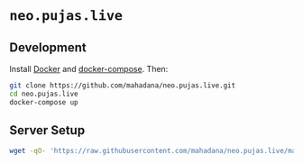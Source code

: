 # `neo.pujas.live`

## Development

Install [Docker](https://docs.docker.com/get-docker/) and
[docker-compose](https://docs.docker.com/compose/install/). Then:

```sh
git clone https://github.com/mahadana/neo.pujas.live.git
cd neo.pujas.live
docker-compose up
```

## Server Setup

```sh
wget -qO- 'https://raw.githubusercontent.com/mahadana/neo.pujas.live/master/server/setup.sh' | bash
```
